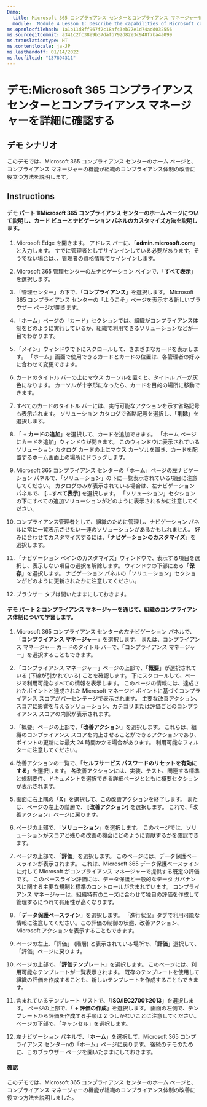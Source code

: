 ```yaml
---
Demo:
  title: Microsoft 365 コンプライアンス センターとコンプライアンス マネージャーを詳細に確認する
  module: 'Module 4 Lesson 1: Describe the capabilities of Microsoft compliance solutions: Describe the compliance management capabilities in Microsoft'
ms.openlocfilehash: 1a1b11d8ff967f2c18af43eb77e1d74add032556
ms.sourcegitcommit: a341c2fc38e9b37dafb792d82e3c948f7ba4a099
ms.translationtype: HT
ms.contentlocale: ja-JP
ms.lasthandoff: 01/14/2022
ms.locfileid: "137894311"
---
```

# <a name="demo-explore-the-microsoft-365-compliance-center--compliance-manager"></a>デモ:Microsoft 365 コンプライアンス センターとコンプライアンス マネージャーを詳細に確認する

## <a name="demo-scenario"></a>デモ シナリオ
このデモでは、Microsoft 365 コンプライアンス センターのホーム ページと、コンプライアンス マネージャーの機能が組織のコンプライアンス体制の改善に役立つ方法を説明します。

## <a name="instructions"></a>Instructions

#### <a name="demo-part-1-show-the-microsoft-365-compliance-center-home-page-and-how-to-customize-the-card-view-and-the-navigation-panel"></a>デモ パート 1:Microsoft 365 コンプライアンス センターのホーム ページについて説明し、カード ビューとナビゲーション パネルのカスタマイズ方法を説明します。

1. Microsoft Edge を開きます。 アドレス バーに、「**admin.microsoft.com**」と入力します。 すでに管理者としてサインインしている必要があります。そうでない場合は、、管理者の資格情報でサインインします。

1. Microsoft 365 管理センターの左ナビゲーション ペインで、「**すべて表示**」を選択します。

1. 「管理センター」の下で、「**コンプライアンス**」を選択します。  Microsoft 365 コンプライアンス センターの「ようこそ」ページを表示する新しいブラウザー ページが開きます。  

1. 「ホーム」ページの「カード」セクションでは、組織がコンプライアンス体制をどのように実行しているか、組織で利用できるソリューションなどが一目でわかります。

1. 「メイン」ウィンドウで下にスクロールして、さまざまなカードを表示します。 「ホーム」画面で使用できるカードとカードの位置は、各管理者の好みに合わせて変更できます。  

1. カードのタイトル バーの上にマウス カーソルを置くと、タイトル バーが灰色になります。  カーソルが十字形になったら、カードを目的の場所に移動できます。

1. すべてのカードのタイトル バーには、実行可能なアクションを示す省略記号も表示されます。  ソリューション カタログで省略記号を選択し、「**削除**」を選択します。

1. 「 **+ カードの追加**」を選択して、カードを追加できます。  「ホーム ページにカードを追加」ウィンドウが開きます。  このウィンドウに表示されているソリューション カタログ カードの上にマウス カーソルを置き、カードを配置するホーム画面上の場所にドラッグします。

1. Microsoft 365 コンプライアンス センターの「ホーム」ページの左ナビゲーション パネルで、「ソリューション」の下に一覧表示されている項目に注意してください。  カタログのみが表示されている場合は、左ナビゲーション パネルで、 **[...すべて表示]** を選択します。  「ソリューション」セクションの下にすべての追加ソリューションがどのように表示されるかに注意してください。  

1. コンプライアンス管理者として、組織のために管理し、ナビゲーション パネルに常に一覧表示させたい一連のソリューションがあるかもしれません。  好みに合わせてカスタマイズするには、「**ナビゲーションのカスタマイズ**」を選択します。  

1. 「ナビゲーション ペインのカスタマイズ」ウィンドウで、表示する項目を選択し、表示しない項目の選択を解除します。  ウィンドウの下部にある「**保存**」を選択します。  ナビゲーション パネルの「ソリューション」セクションがどのように更新されたかに注意してください。

1. ブラウザー タブは開いたままにしておきます。

#### <a name="demo-part-2-learn-about-your-organizations-compliance-posture-through-compliance-manager"></a>デモ パート 2:コンプライアンス マネージャーを通じて、組織のコンプライアンス体制について学習します。

1. Microsoft 365 コンプライアンス センターの左ナビゲーション パネルで、「**コンプライアンス マネージャー**」を選択します。  または、コンプライアンス マネージャー カードのタイトル バーで、「コンプライアンス マネージャー」を選択することもできます。

1. 「コンプライアンス マネージャー」ページの上部で、「**概要**」が選択されている (下線が引かれている) ことを確認します。 下にスクロールして、ページで利用可能なすべての情報を表示します。  このページの情報には、達成されたポイントと達成された Microsoft マネージド ポイントに基づくコンプライアンス スコアがパーセンテージで表示されます。   主要な改善アクション、スコアに影響を与えるソリューション、カテゴリまたは評価ごとのコンプライアンス スコアの内訳が表示されます。

1. 「概要」ページの上部で、「**改善アクション**」を選択します。  これらは、組織のコンプライアンス スコアを向上させることができるアクションであり、ポイントの更新には最大 24 時間かかる場合があります。  利用可能なフィルターに注意してください。

1. 改善アクションの一覧で、「**セルフサービス パスワードのリセットを有効にする**」を選択します。  各改善アクションには、実装、テスト、関連する標準と規制要件、ドキュメントを選択できる詳細ページとともに概要セクションが表示されます。

1. 画面に右上隅の「**X**」を選択して、この改善アクションを終了します。  または、ページの左上の階層で、 **[改善アクション]** を選択します。  これで、「改善アクション」ページに戻ります。

1. ページの上部で、「**ソリューション**」を選択します。 このページでは、ソリューションがスコアと残りの改善の機会にどのように貢献するかを確認できます。

1. ページの上部で、「**評価**」を選択します。 このページには、データ保護ベースラインが表示されます。  これは、Microsoft 365 データ保護ベースラインに対して Microsoft がコンプライアンス マネージャーで提供する既定の評価です。  このベースライン評価には、データ保護と一般的なデータ ガバナンスに関する主要な規制と標準のコントロールが含まれています。 コンプライアンス マネージャーは、組織特有のニーズに合わせて独自の評価を作成して管理するにつれて有用性が高くなります。

1. 「**データ保護ベースライン**」を選択します。  「進行状況」タブで利用可能な情報に注意してください。この評価の制御の状態、改善アクション、Microsoft アクションを表示することもできます。  

1. ページの左上、「評価」 (階層) と表示されている場所で、「**評価**」選択して、「評価」ページに戻ります。  

1. ページの上部で、「**評価テンプレート**」を選択します。  このページには、利用可能なテンプレートが一覧表示されます。 既存のテンプレートを使用して組織の評価を作成することも、新しいテンプレートを作成することもできます。

1. 含まれているテンプレート リストで、「**ISO/IEC27001:2013**」を選択します。 ページの上部で、「 **+ 評価の作成**」を選択します。  画面の左側で、テンプレートから評価を作成する手順は 2 つしかないことに注意してください。  ページの下部で、「キャンセル」を選択します。

1. 左ナビゲーション パネルで、「**ホーム**」を選択して、Microsoft 365 コンプライアンス センターnの「ホーム」ページに戻ります。  後続のデモのために、このブラウザー ページを開いたままにしておきます。

#### <a name="review"></a>確認
このデモでは、Microsoft 365 コンプライアンス センターのホーム ページと、コンプライアンス マネージャーの機能が組織のコンプライアンス体制の改善に役立つ方法を説明しました。
